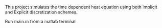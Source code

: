 This project simulates the time dependent heat equation using both Implicit and Explicit discretization schemes.

Run main.m from a matlab terminal
